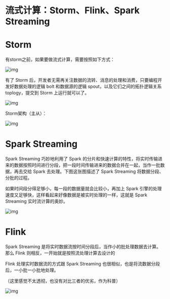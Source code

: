 # 流式计算：Storm、Flink、Spark Streaming


# Storm

有storm之前，如果要做流式计算，需要按照如下方式：

![img](https://static001.geekbang.org/resource/image/19/31/199c65da1a9dfae48f42c32f6a82c831.png)

有了 Storm 后，开发者无需再关注数据的流转、消息的处理和消费，只要编程开发好数据处理的逻辑 bolt 和数据源的逻辑 spout，以及它们之间的拓扑逻辑关系 toplogy，提交到 Storm 上运行就可以了。

![img](https://static001.geekbang.org/resource/image/78/5b/780899b3fda0ea39acbdfb9545fbc55b.png)

Storm架构（主从）：

![img](https://static001.geekbang.org/resource/image/d3/8a/d33aa8765ad381824fd9818f93074a8a.png)

# Spark Streaming

Spark Streaming 巧妙地利用了 Spark 的分片和快速计算的特性，将实时传输进来的数据按照时间进行分段，把一段时间传输进来的数据合并在一起，当作一批数据，再去交给 Spark 去处理。下图这张图描述了 Spark Streaming 将数据分段、分批的过程。

如果时间段分得足够小，每一段的数据量就会比较小，再加上 Spark 引擎的处理速度又足够快，这样看起来好像数据是被实时处理的一样，这就是 Spark Streaming 实时流计算的奥妙。

![img](https://static001.geekbang.org/resource/image/fb/c3/fb535e9dc1813dbacfa03c7cb65d17c3.png)

# Flink

Spark Streaming 是将实时数据流按时间分段后，当作小的批处理数据去计算。那么 Flink 则相反，一开始就是按照流处理计算去设计的

Flink 处理实时数据流的方式跟 Spark Streaming 也很相似，也是将流数据分段后，一小批一小批地处理。

（这里感觉不太透彻，也没有对比三者的优劣，作为科普）

![img](https://static001.geekbang.org/resource/image/92/9f/92584744442b15d541a355eb7997029f.png)
